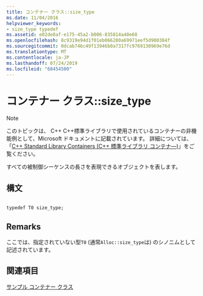 ```yaml
---
title: コンテナー クラス::size_type
ms.date: 11/04/2016
helpviewer_keywords:
- size_type typedef
ms.assetid: e02de8af-e175-45a2-b006-835814a40e68
ms.openlocfilehash: 8c9319e94d1f01eb066280a69971eef5d900384f
ms.sourcegitcommit: 0dcab746c49f13946b0a7317fc9769130969e76d
ms.translationtype: MT
ms.contentlocale: ja-JP
ms.lasthandoff: 07/24/2019
ms.locfileid: "68454500"
---
```

# <a name="container-classsizetype"></a>コンテナー クラス::size_type

> [!NOTE]
> このトピックは、 C++ C++標準ライブラリで使用されているコンテナーの非機能例として、Microsoft ドキュメントに記載されています。 詳細については、「[C++ Standard Library Containers (C++ 標準ライブラリ コンテナ―)](../standard-library/stl-containers.md)」をご覧ください。

すべての被制御シーケンスの長さを表現できるオブジェクトを表します。

## <a name="syntax"></a>構文

```

typedef T0 size_type;
```

## <a name="remarks"></a>Remarks

ここでは、指定されていない型`T0` (通常`Alloc::size_type`は) のシノニムとして記述されています。

## <a name="see-also"></a>関連項目

[サンプル コンテナー クラス](../standard-library/sample-container-class.md)
